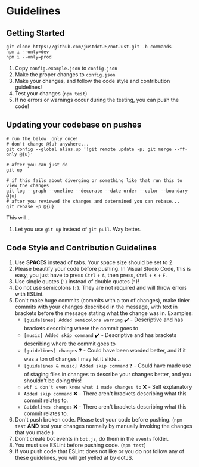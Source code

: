 # Guidelines

## Getting Started
```
git clone https://github.com/justdotJS/notJust.git -b commands
npm i --only=dev
npm i --only=prod
```
1. Copy `config.example.json` to `config.json`
2. Make the proper changes to `config.json`
3. Make your changes, and follow the code style and contribution guidelines!
4. Test your changes (`npm test`)
5. If no errors or warnings occur during the testing, you can push the code!

## Updating your codebase on pushes
```
# run the below  only once!
# don't change @{u} anywhere...
git config --global alias.up '!git remote update -p; git merge --ff-only @{u}'

# after you can just do
git up

# if this fails about diverging or something like that run this to view the changes
git log --graph --oneline --decorate --date-order --color --boundary @{u}
# after you reviewed the changes and determined you can rebase...
git rebase -p @{u}
```
This will...
1. Let you use `git up` instead of `git pull`. Way better.

## Code Style and Contribution Guidelines
1. Use **SPACES** instead of tabs. Your space size should be set to 2.
2. Please beautify your code before pushing. In Visual Studio Code, this is easy, you just have to press `Ctrl` + `A`, then press, `Ctrl` + `K` + `F`.
3. Use single quotes (`'`) instead of double quotes (`"`)!
4. Do not use semicolons (`;`). They are not required and will throw errors with ESLint.
5. Don't make huge commits (commits with a ton of changes), make tinier commits with your changes described in the message, with text in brackets before the message stating what the change was in. Examples:
   * `[guidelines] Added semicolons warning` ✔️ - Descriptive and has brackets describing where the commit goes to
   * `[music] Added skip command` ✔️ - Descriptive and has brackets describing where the commit goes to
   * `[guidelines] changes` ❓ - Could have been worded better, and if it was a ton of changes I may let it slide...
   * `[guidelines & music] Added skip command` ❓ - Could have made use of staging files in changes to describe your changes better, and you shouldn't be doing this!
   * `wtf i don't even know what i made changes to` ❌ - Self explanatory
   * `Added skip command` ❌ - There aren't brackets describing what this commit relates to.
   * `Guidelines changes` ❌ - There aren't brackets describing what this commit relates to.
6. Don't push broken code. Please test your code before pushing. (`npm test` **AND** test your changes normally by manually invoking the changes that you made.)
7. Don't create bot events in `bot.js`, do them in the `events` folder.
8. You must use ESLint before pushing code. (`npm test`)
9. If you push code that ESLint does not like or you do not follow any of these guidelines, you will get yelled at by dotJS.
